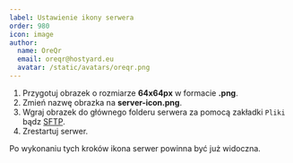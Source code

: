 ```yaml
---
label: Ustawienie ikony serwera
order: 980
icon: image
author:
  name: OreQr
  email: oreqr@hostyard.eu
  avatar: /static/avatars/oreqr.png
---
```


1. Przygotuj obrazek o rozmiarze **64x64px** w formacie **.png**.
2. Zmień nazwę obrazka na **server-icon.png**.
3. Wgraj obrazek do głównego folderu serwera za pomocą zakładki `Pliki` bądz [SFTP](/sftp.md).
4. Zrestartuj serwer.

Po wykonaniu tych kroków ikona serwer powinna być już widoczna.
